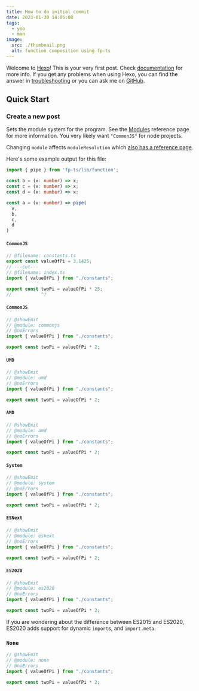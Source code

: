 ```yaml
---
title: How to do initial commit
date: 2023-01-30 14:05:08
tags: 
  - yoo
  - man
image:
  src: ./thumbnail.png
  alt: function composition using fp-ts
---
```


Welcome to [Hexo](https://hexo.io/)! This is your very first post. Check [documentation](https://hexo.io/docs/) for more info. If you get any problems when using Hexo, you can find the answer in [troubleshooting](https://hexo.io/docs/troubleshooting.html) or you can ask me on [GitHub](https://github.com/hexojs/hexo/issues).

## Quick Start

### Create a new post

Sets the module system for the program. See the <a href='/docs/handbook/modules.html'>Modules</a> reference page for more information. You very likely want `"CommonJS"` for node projects.

Changing `module` affects `moduleResolution` which [also has a reference page](/docs/handbook/module-resolution.html).

Here's some example output for this file:

```ts twoslash
import { pipe } from 'fp-ts/lib/function';

const b = (x: number) => x;
const c = (x: number) => x;
const d = (x: number) => x;

const a = (v: number) => pipe(
  v,
  b,
  c,
  d
) 
```

#### `CommonJS`

```ts twoslash
// @filename: constants.ts
export const valueOfPi = 3.1425;
// ---cut---
// @filename: index.ts
import { valueOfPi } from "./constants";

export const twoPi = valueOfPi * 25;
//           ^?
```

#### `CommonJS`

```ts twoslash
// @showEmit
// @module: commonjs
// @noErrors
import { valueOfPi } from "./constants";

export const twoPi = valueOfPi * 2;
```

#### `UMD`

```ts twoslash
// @showEmit
// @module: umd
// @noErrors
import { valueOfPi } from "./constants";

export const twoPi = valueOfPi * 2;
```

#### `AMD`

```ts twoslash
// @showEmit
// @module: amd
// @noErrors
import { valueOfPi } from "./constants";

export const twoPi = valueOfPi * 2;
```

#### `System`

```ts twoslash
// @showEmit
// @module: system
// @noErrors
import { valueOfPi } from "./constants";

export const twoPi = valueOfPi * 2;
```

#### `ESNext`

```ts twoslash
// @showEmit
// @module: esnext
// @noErrors
import { valueOfPi } from "./constants";

export const twoPi = valueOfPi * 2;
```

#### `ES2020`

```ts twoslash
// @showEmit
// @module: es2020
// @noErrors
import { valueOfPi } from "./constants";

export const twoPi = valueOfPi * 2;
```

If you are wondering about the difference between ES2015 and ES2020, ES2020 adds support for dynamic `import`s, and `import.meta`.

### `None`

```ts twoslash
// @showEmit
// @module: none
// @noErrors
import { valueOfPi } from "./constants";

export const twoPi = valueOfPi * 2;
```
